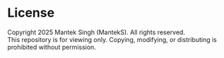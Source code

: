 # License

Copyright 2025 Mantek Singh (MantekS). All rights reserved.  
This repository is for viewing only. Copying, modifying, or distributing is prohibited without permission.  
